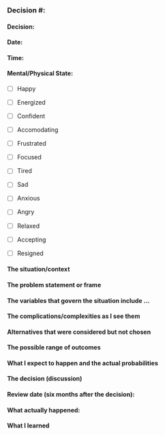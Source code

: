 ### Decision #:

#### Decision:

#### Date:

#### Time:

#### Mental/Physical State:

- [ ] Happy
- [ ] Energized
- [ ] Confident
- [ ] Accomodating
- [ ] Frustrated
- [ ] Focused
- [ ] Tired
- [ ] Sad
- [ ] Anxious
- [ ] Angry
- [ ] Relaxed
- [ ] Accepting
- [ ] Resigned


#### The situation/context
 

#### The problem statement or frame
 

#### The variables that govern the situation include ...
 

#### The complications/complexities as I see them
 

#### Alternatives that were considered but not chosen
 

#### The possible range of outcomes
 

#### What I expect to happen and the actual probabilities
 

#### The decision (discussion)
 

#### Review date (six months after the decision):

#### What actually happened:

#### What I learned


